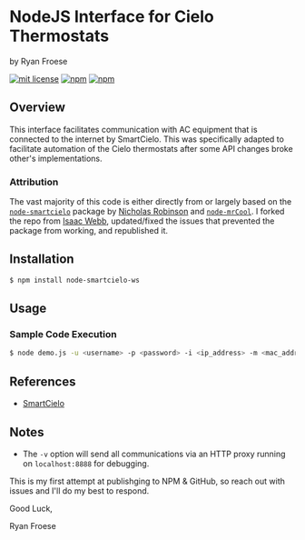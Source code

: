 # NodeJS Interface for Cielo Thermostats

by Ryan Froese

[![mit license](https://badgen.net/badge/license/MIT/red)](https://github.com/isaac-webb/node-mrcool/blob/master/LICENSE)
[![npm](https://badgen.net/npm/v/node-mrcool)](https://www.npmjs.com/package/node-mrcool)
[![npm](https://badgen.net/npm/dt/node-mrcool)](https://www.npmjs.com/package/node-mrcool)

## Overview

This interface facilitates communication with AC equipment that is connected to
the internet by SmartCielo. This was specifically adapted to facilitate
automation of the Cielo thermostats after some API changes broke other's implementations.

### Attribution

The vast majority of this code is either directly from or largely based on the
[`node-smartcielo`](https://github.com/nicholasrobinson/node-smartcielo) package
by [Nicholas Robinson](https://github.com/nicholasrobinson) and [`node-mrCool`](https://github.com/isaac-webb/node-mrcool). I forked the repo from [Isaac Webb](https://github.com/isaac-webb),
updated/fixed the issues that prevented the package from working, and
republished it.

## Installation

```bash
$ npm install node-smartcielo-ws
```

## Usage

### Sample Code Execution

```bash
$ node demo.js -u <username> -p <password> -i <ip_address> -m <mac_address_thermostat> -v
```

## References

- [SmartCielo](https://home.cielowigle.com/)

## Notes

- The `-v` option will send all communications via an HTTP proxy running on
  `localhost:8888` for debugging.

This is my first attempt at publishging to NPM & GitHub, so reach out with issues and I'll do my best to respond.

Good Luck,

Ryan Froese
